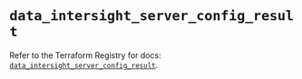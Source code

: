 # `data_intersight_server_config_result`

Refer to the Terraform Registry for docs: [`data_intersight_server_config_result`](https://registry.terraform.io/providers/ciscodevnet/intersight/1.0.71/docs/data-sources/server_config_result).

